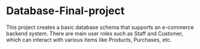 # Database-Final-project

This project creates a basic database schema that supports an e-commerce backend system. There are main user roles such as Staff and Customer, which can interact with various items like Products, Purchases, etc.
